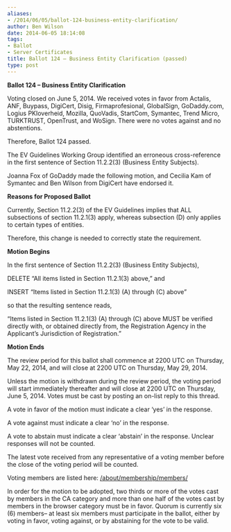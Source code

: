 ```yaml
---
aliases:
- /2014/06/05/ballot-124-business-entity-clarification/
author: Ben Wilson
date: 2014-06-05 18:14:08
tags:
- Ballot
- Server Certificates
title: Ballot 124 – Business Entity Clarification (passed)
type: post
---
```


**Ballot 124 – Business Entity Clarification**

Voting closed on June 5, 2014. We received votes in favor from Actalis, ANF, Buypass, DigiCert, Disig, Firmaprofesional, GlobalSign, GoDaddy.com, Logius PKIoverheid, Mozilla, QuoVadis, StartCom, Symantec, Trend Micro, TURKTRUST, OpenTrust, and WoSign. There were no votes against and no abstentions.

Therefore, Ballot 124 passed.

The EV Guidelines Working Group identified an erroneous cross-reference in the first sentence of Section 11.2.2(3) (Business Entity Subjects).

Joanna Fox of GoDaddy made the following motion, and Cecilia Kam of Symantec and Ben Wilson from DigiCert have endorsed it.

**Reasons for Proposed Ballot**

Currently, Section 11.2.2(3) of the EV Guidelines implies that ALL subsections of section 11.2.1(3) apply, whereas subsection (D) only applies to certain types of entities.

Therefore, this change is needed to correctly state the requirement.

**Motion Begins**

In the first sentence of Section 11.2.2(3) (Business Entity Subjects),

DELETE “All items listed in Section 11.2.1(3) above,” and

INSERT “Items listed in Section 11.2.1(3) (A) through (C) above”

so that the resulting sentence reads,

“Items listed in Section 11.2.1(3) (A) through (C) above MUST be verified directly with, or obtained directly from, the Registration Agency in the Applicant’s Jurisdiction of Registration.”

**Motion Ends**

The review period for this ballot shall commence at 2200 UTC on Thursday, May 22, 2014, and will close at 2200 UTC on Thursday, May 29, 2014.

Unless the motion is withdrawn during the review period, the voting period will start immediately thereafter and will close at 2200 UTC on Thursday, June 5, 2014. Votes must be cast by posting an on-list reply to this thread.

A vote in favor of the motion must indicate a clear ‘yes’ in the response.

A vote against must indicate a clear ‘no’ in the response.

A vote to abstain must indicate a clear ‘abstain’ in the response. Unclear responses will not be counted.

The latest vote received from any representative of a voting member before the close of the voting period will be counted.

Voting members are listed here: [/about/membership/members/](/about/membership/members/)

In order for the motion to be adopted, two thirds or more of the votes cast by members in the CA category and more than one half of the votes cast by members in the browser category must be in favor. Quorum is currently six (6) members– at least six members must participate in the ballot, either by voting in favor, voting against, or by abstaining for the vote to be valid.